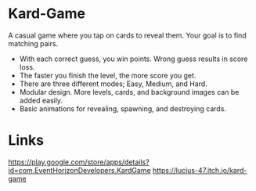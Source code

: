 # Kard-Game
A casual game where you tap on cards to reveal them. Your goal is to find matching pairs.
- With each correct guess, you win points. Wrong guess results in score loss.
- The faster you finish the level, the more score you get.
- There are three different modes; Easy, Medium, and Hard.
- Modular design. More levels, cards, and background images can be added easily.
- Basic animations for revealing, spawning, and destroying cards.

# Links
https://play.google.com/store/apps/details?id=com.EventHorizonDevelopers.KardGame
https://lucius-47.itch.io/kard-game
